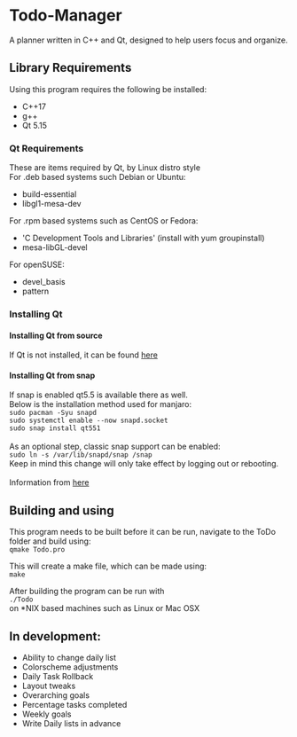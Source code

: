 # Todo-Manager
A planner written in C++ and Qt, designed to help users focus and organize. 

## Library Requirements 
Using this program requires the following be installed:
* C++17
* g++
* Qt 5.15

### Qt Requirements
These are items required by Qt, by Linux distro style </br>
For .deb based systems such Debian or Ubuntu:
* build-essential 
* libgl1-mesa-dev

For .rpm based systems such as CentOS or Fedora:
* 'C Development Tools and Libraries' (install with yum groupinstall)
* mesa-libGL-devel

For openSUSE:
* devel_basis
* pattern 

### Installing Qt

#### Installing Qt from source
If Qt is not installed, it can be found [here](https://doc.qt.io/qt-5/gettingstarted.html) </br>

#### Installing Qt from snap
If snap is enabled qt5.5 is available there as well. <br>
Below is the installation method used for manjaro: <br>
`sudo pacman -Syu snapd` <br>
`sudo systemctl enable --now snapd.socket` <br>
`sudo snap install qt551` <br>
<br>
As an optional step, classic snap support can be enabled: <br>
`sudo ln -s /var/lib/snapd/snap /snap` <br>
Keep in mind this change will only take effect by logging out or rebooting. <br>
<br>
Information from [here](https://snapcraft.io/install/qt551/manjaro) <br>

## Building and using
This program needs to be built before it can be run, navigate to the ToDo folder and
build using: </br>
`qmake Todo.pro` </br>

This will create a make file, which can be made using: </br>
`make`

After building the program can be run with </br>
`./Todo` </br>
on *NIX based machines such as Linux or Mac OSX

## In development:
* Ability to change daily list
* Colorscheme adjustments
* Daily Task Rollback
* Layout tweaks
* Overarching goals
* Percentage tasks completed
* Weekly goals
* Write Daily lists in advance
